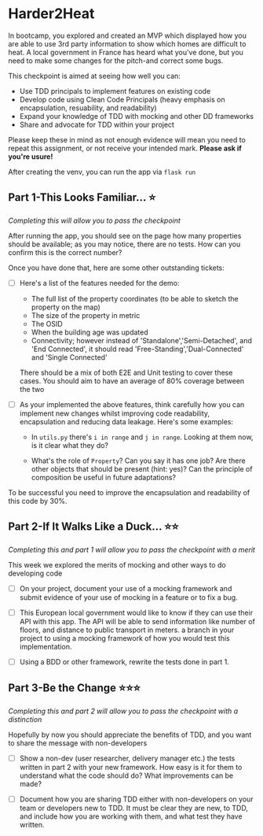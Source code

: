 # Harder2Heat

In bootcamp, you explored and created an MVP which displayed how you are able to use 3rd party information to show which homes are difficult to heat. A local government in France has heard what you've done, but you need to make some changes for the pitch-and correct some bugs.

This checkpoint is aimed at seeing how well you can:

- Use TDD principals to implement features on existing code
- Develop code using Clean Code Principals (heavy emphasis on encapsulation, resuability, and readability)
- Expand your knowledge of TDD with mocking and other DD frameworks
- Share and advocate for TDD within your project

Please keep these in mind as not enough evidence will mean you need to repeat this assignment, or not receive your intended mark. **Please ask if you're usure!**

After creating the venv, you can run the app via `flask run`

## Part 1-This Looks Familiar... :star:
*Completing this will allow you to pass the checkpoint*

After running the app, you should see on the page how many properties should be available; as you may notice, there are no tests. How can you confirm this is the correct number?

Once you have done that, here are some other outstanding tickets:


- [ ] Here's a list of the features needed for the demo:
    - The full list of the property coordinates (to be able to sketch the property on the map)
    - The size of the property in metric
    - The OSID
    - When the building age was updated
    - Connectivity; however instead of 'Standalone','Semi-Detached', and 'End Connected', it should read 'Free-Standing','Dual-Connected' and 'Single Connected'

    There should be a mix of both E2E and Unit testing to cover these cases. You should aim to have an average of 80% coverage between the two

- [ ] As your implemented the above features, think carefully how you can implement new changes whilst improving code readability, encapsulation and reducing data leakage. Here's some examples:

    - In `utils.py` there's `i in range` and `j in range`. Looking at them now, is it clear what they do? 

    - What's the role of `Property`? Can you say it has one job? Are there other objects that should be present (hint: yes)? Can the principle of composition be useful in future adaptations?

To be successful you need to improve the encapsulation and readability of this code by 30%.


## Part 2-If It Walks Like a Duck... :star::star:
*Completing this _and_ part 1 will allow you to pass the checkpoint with a merit*

This week we explored the merits of mocking and other ways to do developing code

- [ ] On your project, document your use of a mocking framework and submit evidence of your use of mocking in a feature or to fix a bug. 

- [ ] This European local government would like to know if they can use their API with this app. The API will be able to send information like number of floors, and distance to public transport in meters. a branch in your project to using a mocking framework of how you would test this implementation.

- [ ] Using a BDD or other framework, rewrite the tests done in part 1. 


## Part 3-Be the Change :star::star::star:
*Completing this _and_ part 2 will allow you to pass the checkpoint with a distinction*

Hopefully by now you should appreciate the benefits of TDD, and you want to share the message with non-developers

- [ ] Show a non-dev (user researcher, delivery manager etc.) the tests written in part 2 with your new framework. How easy is it for them to understand what the code should do? What improvements can be made?

- [ ] Document how you are sharing TDD either with non-developers on your team or developers new to TDD. It must be clear they are new, to TDD, and include how you are working with them, and what test they have written.